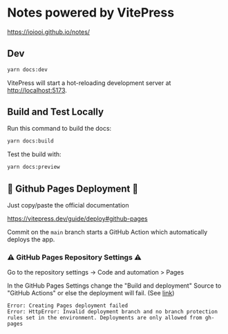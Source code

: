 # Notes powered by VitePress

<https://ioiooi.github.io/notes/>

## Dev

```sh
yarn docs:dev
```

VitePress will start a hot-reloading development server at <http://localhost:5173>.

## Build and Test Locally

Run this command to build the docs:

```sh
yarn docs:build
```

Test the build with:

```sh
yarn docs:preview
```

## 🚀 Github Pages Deployment 🚀

Just copy/paste the official documentation

<https://vitepress.dev/guide/deploy#github-pages>

Commit on the `main` branch starts a GitHub Action which automatically deploys the app.

### :warning: GitHub Pages Repository Settings :warning:

Go to the repository settings -> Code and automation > Pages

In the GitHub Pages Settings change the "Build and deployment" Source to "GitHub Actions" or else the deployment will fail. (See [link](https://github.com/vuejs/vitepress/issues/3293))

```log
Error: Creating Pages deployment failed
Error: HttpError: Invalid deployment branch and no branch protection rules set in the environment. Deployments are only allowed from gh-pages
```
